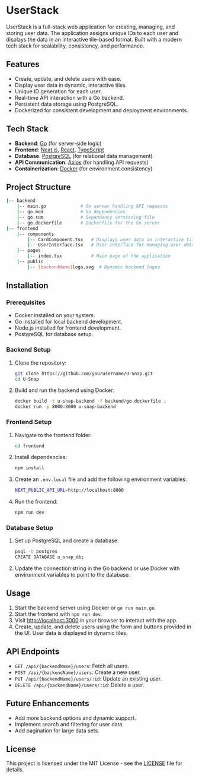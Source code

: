 # UserStack
UserStack is a full-stack web application for creating, managing, and storing user data. The application assigns unique IDs to each user and displays the data in an interactive tile-based format. Built with a modern tech stack for scalability, consistency, and performance.

## Features
- Create, update, and delete users with ease.
- Display user data in dynamic, interactive tiles.
- Unique ID generation for each user.
- Real-time API interaction with a Go backend.
- Persistent data storage using PostgreSQL.
- Dockerized for consistent development and deployment environments.

## Tech Stack
- **Backend**: [Go](https://golang.org/) (for server-side logic)
- **Frontend**: [Next.js](https://nextjs.org/), [React](https://reactjs.org/), [TypeScript](https://www.typescriptlang.org/)
- **Database**: [PostgreSQL](https://www.postgresql.org/) (for relational data management)
- **API Communication**: [Axios](https://axios-http.com/) (for handling API requests)
- **Containerization**: [Docker](https://www.docker.com/) (for environment consistency)

## Project Structure
```bash
|-- backend
    |-- main.go             # Go server handling API requests
    |-- go.mod              # Go dependencies
    |-- go.sum              # Dependency versioning file
    |-- go.dockerfile       # Dockerfile for the Go server
|-- frontend
    |-- components
        |-- CardComponent.tsx   # Displays user data in interactive tile format
        |-- UserInterface.tsx   # User interface for managing user data
    |-- pages
        |-- index.tsx           # Main page of the application
    |-- public
        |-- [backendName]logo.svg  # Dynamic backend logos
```

## Installation
### Prerequisites
- Docker installed on your system.
- Go installed for local backend development.
- Node.js installed for frontend development.
- PostgreSQL for database setup.

### Backend Setup
1. Clone the repository:
   ```bash
   git clone https://github.com/yourusername/U-Snap.git
   cd U-Snap
   ```
2. Build and run the backend using Docker:
   ```bash
   docker build -t u-snap-backend -f backend/go.dockerfile .
   docker run -p 8000:8000 u-snap-backend
   ```
### Frontend Setup
1. Navigate to the frontend folder:
   ```bash
   cd frontend
   ```
2. Install dependencies:
   ```bash
   npm install
   ```
3. Create an `.env.local` file and add the following environment variables:
   ```bash
   NEXT_PUBLIC_API_URL=http://localhost:8000
   ```
4. Run the frontend:
   ```bash
   npm run dev
   ```
### Database Setup
1. Set up PostgreSQL and create a database:
   ```bash
   psql -U postgres
   CREATE DATABASE u_snap_db;
   ```
2. Update the connection string in the Go backend or use Docker with environment variables to point to the database.

## Usage

1. Start the backend server using Docker or `go run main.go`.
2. Start the frontend with `npm run dev`.
3. Visit [http://localhost:3000](http://localhost:3000) in your browser to interact with the app.
4. Create, update, and delete users using the form and buttons provided in the UI. User data is displayed in dynamic tiles.

## API Endpoints

- `GET /api/{backendName}/users`: Fetch all users.
- `POST /api/{backendName}/users`: Create a new user.
- `PUT /api/{backendName}/users/:id`: Update an existing user.
- `DELETE /api/{backendName}/users/:id`: Delete a user.

## Future Enhancements

- Add more backend options and dynamic support.
- Implement search and filtering for user data.
- Add pagination for large data sets.

## License

This project is licensed under the MIT License - see the [LICENSE](LICENSE) file for details.

